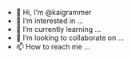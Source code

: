 - 👋 Hi, I’m @kaigrammer
- 👀 I’m interested in ...
- 🌱 I’m currently learning ...
- 💞️ I’m looking to collaborate on ...
- 📫 How to reach me ...

<!---
kaigrammer/kaigrammer is a ✨ special ✨ repository because its `README.md` (this file) appears on your GitHub profile.
You can click the Preview link to take a look at your changes.
--->
